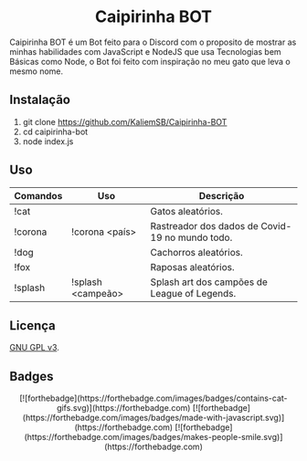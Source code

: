 
<h1 align="center">Caipirinha BOT</h1>

Caipirinha BOT é um Bot feito para o Discord com o proposito de mostrar as minhas habilidades com JavaScript e NodeJS que usa Tecnologias bem Básicas como Node, o Bot foi feito com inspiração no meu gato que leva o mesmo nome.

## Instalação

1) git clone https://github.com/KaliemSB/Caipirinha-BOT
2) cd caipirinha-bot
3) node index.js

## Uso

| Comandos | Uso | Descrição |
| ----- |---- | ---- |
| !cat|| Gatos aleatórios.|
| !corona|!corona <país>| Rastreador dos dados de Covid-19 no mundo todo.|
| !dog|| Cachorros aleatórios.|
| !fox|| Raposas aleatórios.|
| !splash|!splash <campeão> <numero>| Splash art dos campões de League of Legends.|

## Licença
[GNU GPL v3](https://www.gnu.org/licenses/gpl-3.0.en.html).

## Badges
<div align="center">
[![forthebadge](https://forthebadge.com/images/badges/contains-cat-gifs.svg)](https://forthebadge.com)
[![forthebadge](https://forthebadge.com/images/badges/made-with-javascript.svg)](https://forthebadge.com)
[![forthebadge](https://forthebadge.com/images/badges/makes-people-smile.svg)](https://forthebadge.com)
</div>
